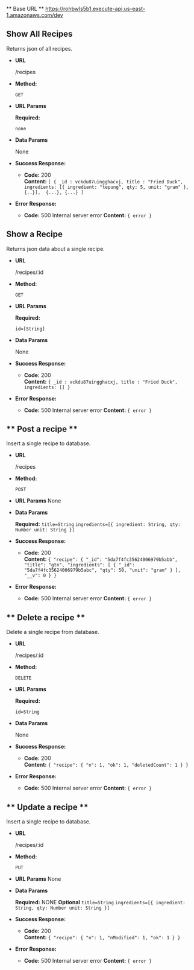 ** Base URL **
https://rohbwls5b1.execute-api.us-east-1.amazonaws.com/dev

**Show All Recipes**
----
  Returns json of all recipes.

* **URL**

  /recipes

* **Method:**

  `GET`
  
*  **URL Params**

   **Required:**
 
   `none`

* **Data Params**

  None

* **Success Response:**

  * **Code:** 200 <br />
    **Content:** `[
        { _id : vckdu87uingghacxj, title : "Fried Duck", ingredients: [{ ingredient: "tepung", qty: 5, unit: "gram" }, {..}], 
        {...},
        {...}
    ]`
 
* **Error Response:**

  * **Code:** 500 Internal server error 
    **Content:** `{ error }`

**Show a Recipe**
----
  Returns json data about a single recipe.

* **URL**

  /recipes/:id

* **Method:**

  `GET`
  
*  **URL Params**

   **Required:**
 
   `id=[String]`

* **Data Params**

  None

* **Success Response:**

  * **Code:** 200 <br />
    **Content:** `{ _id : vckdu87uingghacxj, title : "Fried Duck", ingredients: [] }`
 
* **Error Response:**

  * **Code:** 500 Internal server error 
    **Content:** `{ error }`
    
** Post a recipe **
----
  Insert a single recipe to database.

* **URL**

  /recipes

* **Method:**

  `POST`
  
*  **URL Params**
    None

* **Data Params**

   **Required:** 
   `title=String`
   `ingredients=[{
       ingredient: String,
       qty: Number
       unit: String
   }]`

* **Success Response:**

  * **Code:** 200 <br />
    **Content:** `{
    "recipe": {
        "_id": "5da7f4fc35624006979b5abb",
        "title": "gtn",
        "ingredients": [
            {
                "_id": "5da7f4fc35624006979b5abc",
                "qty": 50,
                "unit": "gram"
            }
        ],
        "__v": 0
    }
}`
 
* **Error Response:**

  * **Code:** 500 Internal server error 
    **Content:** `{ error }`


** Delete a recipe **
----
  Delete a single recipe from database.

* **URL**

  /recipes/:id

* **Method:**

  `DELETE`
  
*  **URL Params**

   **Required:**
 
   `id=String`

* **Data Params**

  None

* **Success Response:**

  * **Code:** 200 <br />
    **Content:** `{
    "recipe": {
        "n": 1,
        "ok": 1,
        "deletedCount": 1
    }
}`
 
* **Error Response:**

  * **Code:** 500 Internal server error 
    **Content:** `{ error }`

** Update a recipe **
----
  Insert a single recipe to database.

* **URL**

  /recipes/:id

* **Method:**

  `PUT`
  
*  **URL Params**
    None

* **Data Params**

   **Required:** 
    NONE
**Optional**
 `title=String`
   `ingredients=[{
       ingredient: String,
       qty: Number
       unit: String
   }]`

* **Success Response:**

  * **Code:** 200 <br />
    **Content:** `{
    "recipe": {
        "n": 1,
        "nModified": 1,
        "ok": 1
    }
}`
 
* **Error Response:**

  * **Code:** 500 Internal server error 
    **Content:** `{ error }`
  
